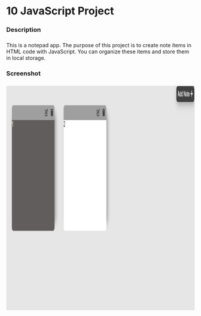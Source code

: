 <h1 align="left">10 JavaScript Project</h1>

###

<h3 align="left">Description</h3>

###

<p align="left">This is a notepad app. The purpose of this project is to create note items in HTML code with JavaScript. You can organize these items and store them in local storage.</p>

###

<h3 align="left">Screenshot</h3>

###

<div align="center">
  <img height="600" src="notes.png"  />
</div>

###
